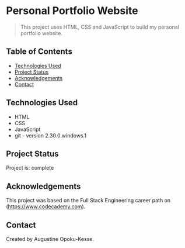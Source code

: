 # Personal Portfolio Website 
> This project uses HTML, CSS and JavaScript to build my personal portfolio website.

## Table of Contents
* [Technologies Used](#technologies-used)
* [Project Status](#project-status)
* [Acknowledgements](#acknowledgements)
* [Contact](#contact)


## Technologies Used
- HTML
- CSS
- JavaScript
- git - version 2.30.0.windows.1


## Project Status
Project is: complete


## Acknowledgements
This project was based on the Full Stack Engineering career path on (https://www.codecademy.com).


## Contact
Created by Augustine Opoku-Kesse.
